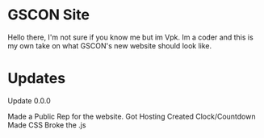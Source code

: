 # GSCON Site

Hello there, I'm not sure if you know me but im Vpk. Im a coder and this is my own take on what GSCON's new website should look like. 

# Updates

Update 0.0.0

Made a Public Rep for the website.
Got Hosting
Created Clock/Countdown
Made CSS
Broke the .js


